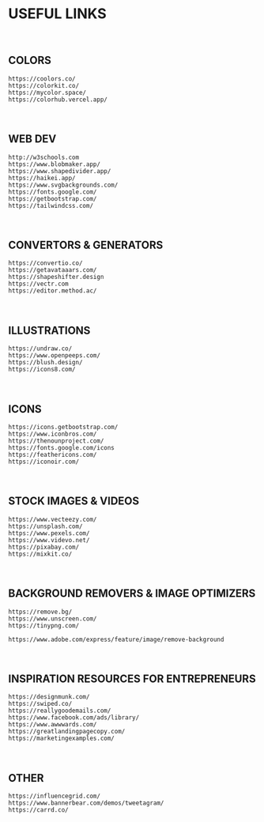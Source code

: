 # **USEFUL LINKS**
&nbsp; 


## **COLORS**
```
https://coolors.co/
https://colorkit.co/
https://mycolor.space/
https://colorhub.vercel.app/
```
&nbsp; 


## **WEB DEV**
```
http://w3schools.com
https://www.blobmaker.app/
https://www.shapedivider.app/
https://haikei.app/
https://www.svgbackgrounds.com/
https://fonts.google.com/
https://getbootstrap.com/
https://tailwindcss.com/
```
&nbsp; 


## **CONVERTORS & GENERATORS**
```
https://convertio.co/
https://getavataaars.com/
https://shapeshifter.design
https://vectr.com
https://editor.method.ac/
```
&nbsp; 


## **ILLUSTRATIONS**
```
https://undraw.co/
https://www.openpeeps.com/
https://blush.design/
https://icons8.com/
```
&nbsp; 


## **ICONS**
```
https://icons.getbootstrap.com/
https://www.iconbros.com/
https://thenounproject.com/
https://fonts.google.com/icons
https://feathericons.com/
https://iconoir.com/
```
&nbsp; 


## **STOCK IMAGES & VIDEOS**
```
https://www.vecteezy.com/
https://unsplash.com/
https://www.pexels.com/
https://www.videvo.net/
https://pixabay.com/
https://mixkit.co/
```
&nbsp; 


## **BACKGROUND REMOVERS & IMAGE OPTIMIZERS**
```
https://remove.bg/
https://www.unscreen.com/
https://tinypng.com/

https://www.adobe.com/express/feature/image/remove-background
```
&nbsp; 


## **INSPIRATION RESOURCES FOR ENTREPRENEURS**
```
https://designmunk.com/
https://swiped.co/
https://reallygoodemails.com/
https://www.facebook.com/ads/library/
https://www.awwwards.com/
https://greatlandingpagecopy.com/
https://marketingexamples.com/
```
&nbsp; 


## **OTHER**
```
https://influencegrid.com/
https://www.bannerbear.com/demos/tweetagram/
https://carrd.co/
```
